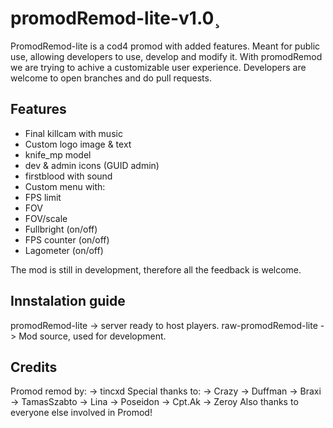 # promodRemod-lite-v1.0¸
PromodRemod-lite is a cod4 promod with added features. Meant for public use, allowing developers to use, develop and modify it. With promodRemod we are trying to achive a customizable user experience. Developers are welcome to open branches and do pull requests.

## Features
- Final killcam with music
- Custom logo image & text
- knife_mp model
- dev & admin icons (GUID admin)
- firstblood with sound
- Custom menu with:
 - FPS limit
 - FOV 
 - FOV/scale
 - Fullbright (on/off)
 - FPS counter (on/off)
 - Lagometer (on/off)


The mod is still in development, therefore all the feedback is welcome. 

## Innstalation guide
promodRemod-lite -> server ready to host players.
raw-promodRemod-lite -> Mod source, used for development.

## Credits
Promod remod by: 
-> tincxd
Special thanks to:
-> Crazy
-> Duffman
-> Braxi
-> TamasSzabto
-> Lina
-> Poseidon
-> Cpt.Ak
-> Zeroy
Also thanks to everyone else involved in Promod!